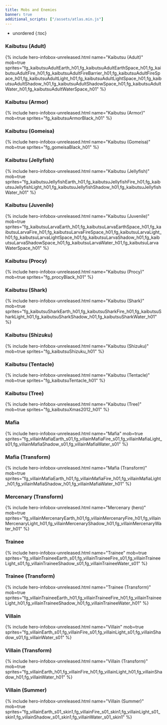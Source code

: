 ```yaml
---
title: Mobs and Enemies
banner: true
additional_scripts: ["/assets/atlas.min.js"]
---
```


* unordered
{:toc}

<!-- Keep this sorted alphabatically -->

### Kaibutsu (Adult)

{% include hero-infobox-unreleased.html name="Kaibutsu (Adult)" mob=true
sprites="fg_kaibutsuAdultEarth_h01,fg_kaibutsuAdultEarthSpace_h01,fg_kaibutsuAdultFire_h01,fg_kaibutsuAdultFireBarrier_h01,fg_kaibutsuAdultFireSpace_h01,fg_kaibutsuAdultLight_h01,fg_kaibutsuAdultLightSpace_h01,fg_kaibutsuAdultShadow_h01,fg_kaibutsuAdultShadowSpace_h01,fg_kaibutsuAdultWater_h01,fg_kaibutsuAdultWaterSpace_h01"
%}

### Kaibutsu (Armor)

{% include hero-infobox-unreleased.html name="Kaibutsu (Armor)" mob=true
sprites="fg_kaibutsuArmorBlack_h01"
%}

### Kaibutsu (Gomeisa)

{% include hero-infobox-unreleased.html name="Kaibutsu (Gomeisa)" mob=true
sprites="fg_gomeisaBlack_h01"
%}

### Kaibutsu (Jellyfish)

{% include hero-infobox-unreleased.html name="Kaibutsu (Jellyfish)" mob=true
sprites="fg_kaibutsuJellyfishEarth_h01,fg_kaibutsuJellyfishFire_h01,fg_kaibutsuJellyfishLight_h01,fg_kaibutsuJellyfishShadow_h01,fg_kaibutsuJellyfishWater_h01"
%}

### Kaibutsu (Juvenile)

{% include hero-infobox-unreleased.html name="Kaibutsu (Juvenile)" mob=true
sprites="fg_kaibutsuLarvaEarth_h01,fg_kaibutsuLarvaEarthSpace_h01,fg_kaibutsuLarvaFire_h01,fg_kaibutsuLarvaFireSpace_h01,fg_kaibutsuLarvaLight_h01,fg_kaibutsuLarvaLightSpace_h01,fg_kaibutsuLarvaShadow_h01,fg_kaibutsuLarvaShadowSpace_h01,fg_kaibutsuLarvaWater_h01,fg_kaibutsuLarvaWaterSpace_h01"
%}

### Kaibutsu (Procy)

{% include hero-infobox-unreleased.html name="Kaibutsu (Procy)" mob=true
sprites="fg_procyBlack_h01"
%}

### Kaibutsu (Shark)

{% include hero-infobox-unreleased.html name="Kaibutsu (Shark)" mob=true
sprites="fg_kaibutsuSharkEarth_h01,fg_kaibutsuSharkFire_h01,fg_kaibutsuSharkLight_h01,fg_kaibutsuSharkShadow_h01,fg_kaibutsuSharkWater_h01"
%}

### Kaibutsu (Shizuku)

{% include hero-infobox-unreleased.html name="Kaibutsu (Shizuku)" mob=true
sprites="fg_kaibutsuShizuku_h01"
%}

### Kaibutsu (Tentacle)

{% include hero-infobox-unreleased.html name="Kaibutsu (Tentacle)" mob=true
sprites="fg_kaibutsuTentacle_h01"
%}

### Kaibutsu (Tree)

{% include hero-infobox-unreleased.html name="Kaibutsu (Tree)" mob=true
sprites="fg_kaibutsuXmas2012_h01"
%}

### Mafia

{% include hero-infobox-unreleased.html name="Mafia" mob=true
sprites="fg_villainMafiaEarth_s01,fg_villainMafiaFire_s01,fg_villainMafiaLight_s01,fg_villainMafiaShadow_s01,fg_villainMafiaWater_s01"
%}

### Mafia (Transform)

{% include hero-infobox-unreleased.html name="Mafia (Transform)" mob=true
sprites="fg_villainMafiaEarth_h01,fg_villainMafiaFire_h01,fg_villainMafiaLight_h01,fg_villainMafiaShadow_h01,fg_villainMafiaWater_h01"
%}

### Mercenary (Transform)

{% include hero-infobox-unreleased.html name="Mercenary (hero)" mob=true
sprites="fg_villainMercenaryEarth_h01,fg_villainMercenaryFire_h01,fg_villainMercenaryLight_h01,fg_villainMercenaryShadow_h01,fg_villainMercenaryWater_h01"
%}

### Trainee

{% include hero-infobox-unreleased.html name="Trainee" mob=true
sprites="fg_villainTraineeEarth_s01,fg_villainTraineeFire_s01,fg_villainTraineeLight_s01,fg_villainTraineeShadow_s01,fg_villainTraineeWater_s01"
%}

### Trainee (Transform)

{% include hero-infobox-unreleased.html name="Trainee (Transform)" mob=true
sprites="fg_villainTraineeEarth_h01,fg_villainTraineeFire_h01,fg_villainTraineeLight_h01,fg_villainTraineeShadow_h01,fg_villainTraineeWater_h01"
%}

### Villain

{% include hero-infobox-unreleased.html name="Villain" mob=true
sprites="fg_villainEarth_s01,fg_villainFire_s01,fg_villainLight_s01,fg_villainShadow_s01,fg_villainWater_s01"
%}

### Villain (Transform)

{% include hero-infobox-unreleased.html name="Villain (Transform)" mob=true
sprites="fg_villainEarth_h01,fg_villainFire_h01,fg_villainLight_h01,fg_villainShadow_h01,fg_villainWater_h01"
%}

### Villain (Summer)

{% include hero-infobox-unreleased.html name="Villain (Summer)" mob=true
sprites="fg_villainEarth_s01_skin1,fg_villainFire_s01_skin1,fg_villainLight_s01_skin1,fg_villainShadow_s01_skin1,fg_villainWater_s01_skin1"
%}
